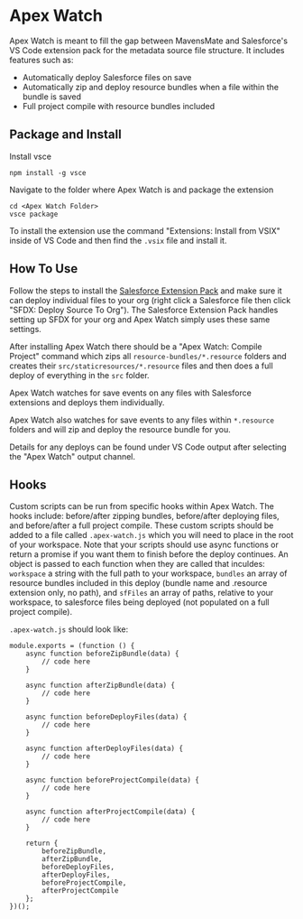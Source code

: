 # Apex Watch

Apex Watch is meant to fill the gap between MavensMate and Salesforce's VS Code extension pack for the metadata source file structure. It includes features such as:
- Automatically deploy Salesforce files on save
- Automatically zip and deploy resource bundles when a file within the bundle is saved
- Full project compile with resource bundles included

## Package and Install

Install vsce

```
npm install -g vsce
```

Navigate to the folder where Apex Watch is and package the extension

```
cd <Apex Watch Folder>
vsce package
```

To install the extension use the command "Extensions: Install from VSIX" inside of VS Code and then find the `.vsix` file and install it.

## How To Use

Follow the steps to install the [Salesforce Extension Pack](https://marketplace.visualstudio.com/items?itemName=salesforce.salesforcedx-vscode) and make sure it can deploy individual files to your org (right click a Salesforce file then click "SFDX: Deploy Source To Org"). The Salesforce Extension Pack handles setting up SFDX for your org and Apex Watch simply uses these same settings.

After installing Apex Watch there should be a "Apex Watch: Compile Project" command which zips all `resource-bundles/*.resource` folders and creates their `src/staticresources/*.resource` files and then does a full deploy of everything in the `src` folder.

Apex Watch watches for save events on any files with Salesforce extensions and deploys them individually.

Apex Watch also watches for save events to any files within `*.resource` folders and will zip and deploy the resource bundle for you.

Details for any deploys can be found under VS Code output after selecting the "Apex Watch" output channel.

## Hooks

Custom scripts can be run from specific hooks within Apex Watch. The hooks include: before/after zipping bundles, before/after deploying files, and before/after a full project compile. These custom scripts should be added to a file called `.apex-watch.js` which you will need to place in the root of your workspace. Note that your scripts should use async functions or return a promise if you want them to finish before the deploy continues. An object is passed to each function when they are called that inculdes: `workspace` a string with the full path to your workspace, `bundles` an array of resource bundles included in this deploy (bundle name and .resource extension only, no path), and `sfFiles` an array of paths, relative to your workspace, to salesforce files being deployed (not populated on a full project compile).

`.apex-watch.js` should look like:

```
module.exports = (function () {
	async function beforeZipBundle(data) {
		// code here
	}

	async function afterZipBundle(data) {
		// code here
	}

	async function beforeDeployFiles(data) {
		// code here
	}

	async function afterDeployFiles(data) {
		// code here
	}

	async function beforeProjectCompile(data) {
		// code here
	}

	async function afterProjectCompile(data) {
		// code here
	}

	return {
		beforeZipBundle,
		afterZipBundle,
		beforeDeployFiles,
		afterDeployFiles,
		beforeProjectCompile,
		afterProjectCompile
	};
})();
```
